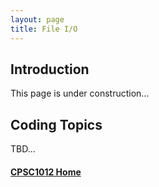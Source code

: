 ```yaml
---
layout: page
title: File I/O
---
```

## Introduction
This page is under construction...

## Coding Topics
TBD...

#### [CPSC1012 Home](../)